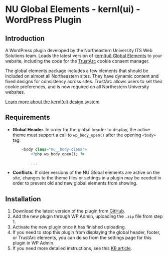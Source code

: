 # NU Global Elements - kernl(ui) - WordPress Plugin

## Introduction

A WordPress plugin developed by the Northeastern University ITS Web Solutions team. Loads the latest version of [kernl(ui) Global Elements](https://northeastern.netlify.app/pattern-library/page-chrome/global-elements/) to your website, including the code for the [TrustArc](https://trustarc.com/) cookie consent manager.

The global elements package includes a few elements that should be included on almost all Northeastern sites. They have dynamic content and fixed designs for consistency across sites. TrustArc allows users to set their cookie preferences, and is now required on all Northestern University websites.

[Learn more about the kernl(ui) design system](https://northeastern.netlify.app/)

## Requirements
- **Global Header.** In order for the global header to display, the active theme must support a call to `wp_body_open()` after the opening `<body>` tag:
    ```php
        <body class="nu__body-class">
            <?php wp_body_open(); ?>

            ...
    ```
- **Conflicts.** If older versions of the NU Global elements are active on the site, changes to the theme files or settings in a plugin may be needed in order to prevent old and new global elements from showing.

## Installation

1. Download the latest version of the plugin from [GitHub](https://github.com/ITS-Digital-Technology/global-elements-wordpress/releases/latest/download/global-elements-wordpress.zip).
2. Add the new plugin through WP Admin, uploading the `.zip` file from step 1.
3. Activate the new plugin once it has finished uploading.
4. If you need to stop this plugin from displaying the global header, footer, or TrustArc elements, you can do so from the settings page for this plugin in WP Admin.
5. If you need more detailed instructions, see this [KB article](https://service.northeastern.edu/tech?id=kb_article_view&sysparm_article=KB000022192).